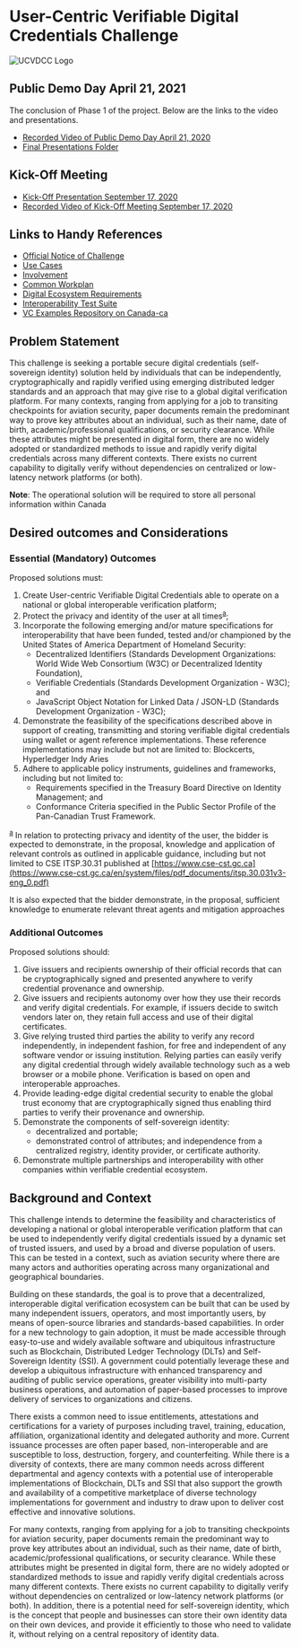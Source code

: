 # User-Centric Verifiable Digital Credentials Challenge

![UCVDCC Logo](images/ucvdcc.png)

## Public Demo Day April 21, 2021
The conclusion of Phase 1 of the project. Below are the links to the video and presentations.

* [Recorded Video of Public Demo Day April 21, 2020](https://youtu.be/644kUC9Uw-g)
* [Final Presentations Folder](./final)

## Kick-Off Meeting

* [Kick-Off Presentation September 17, 2020](./docs/UCVDCC-KICKOFF-MEETING.pdf)
* [Recorded Video of Kick-Off Meeting September 17, 2020](https://youtu.be/PqEDSCZGHwY)

## Links to Handy References

* [Official Notice of Challenge](https://www.ic.gc.ca/eic/site/101.nsf/eng/00068.html)
* [Use Cases](use-cases.md)
* [Involvement](involvment.md)
* [Common Workplan](common-workplan.md)
* [Digital Ecosystem Requirements](Digital-Ecosystem.md)
* [Interoperability Test Suite](interop-test-suite.md)
* [VC Examples Repository on Canada-ca](https://github.com/canada-ca/vc-examples-ca)

## Problem Statement

This challenge is seeking a portable secure digital credentials (self-sovereign identity) solution held by individuals that can be independently, cryptographically and rapidly verified using emerging distributed ledger standards and an approach that may give rise to a global digital verification platform. For many contexts, ranging from applying for a job to transiting checkpoints for aviation security, paper documents remain the predominant way to prove key attributes about an individual, such as their name, date of birth, academic/professional qualifications, or security clearance. While these attributes might be presented in digital form, there are no widely adopted or standardized methods to issue and rapidly verify digital credentials across many different contexts. There exists no current capability to digitally verify without dependencies on centralized or low-latency network platforms (or both).

**Note**: The operational solution will be required to store all personal information within Canada

## Desired outcomes and Considerations

### Essential (Mandatory) Outcomes

Proposed solutions must:

1. Create User-centric Verifiable Digital Credentials able to operate on a national or global interoperable verification platform;
2. Protect the privacy and identity of the user at all times<sup id="fnr-a">[a](#fn-a)</sup>;
3. Incorporate the following emerging and/or mature specifications for interoperability that have been funded, tested and/or championed by the United States of America Department of Homeland Security:
   * Decentralized Identifiers (Standards Development Organizations: World Wide Web Consortium (W3C) or Decentralized Identity Foundation),
   * Verifiable Credentials (Standards Development Organization - W3C); and
   * JavaScript Object Notation for Linked Data / JSON-LD (Standards Development Organization - W3C);
4. Demonstrate the feasibility of the specifications described above in support of creating, transmitting and storing verifiable digital credentials using wallet or agent reference implementations. These reference implementations may include but not are limited to: Blockcerts, Hyperledger Indy Aries
5. Adhere to applicable policy instruments, guidelines and frameworks, including but not limited to:
   * Requirements specified in the Treasury Board Directive on Identity Management; and
   * Conformance Criteria specified in the Public Sector Profile of the Pan-Canadian Trust Framework.

<sup id="fn-a">[a](#fnr-a)</sup>
In relation to protecting privacy and identity of the user, the bidder is expected to demonstrate, in the proposal, knowledge and application of relevant controls as outlined in applicable guidance, including but not limited to CSE ITSP.30.31 published at [https://www.cse-cst.gc.ca](https://www.cse-cst.gc.ca/en/system/files/pdf_documents/itsp.30.031v3-eng_0.pdf)

It is also expected that the bidder demonstrate, in the proposal, sufficient knowledge to enumerate relevant threat agents and mitigation approaches

### Additional Outcomes

Proposed solutions should:

1. Give issuers and recipients ownership of their official records that can be cryptographically signed and presented anywhere to verify credential provenance and ownership.
2. Give issuers and recipients autonomy over how they use their records and verify digital credentials. For example, if issuers decide to switch vendors later on, they retain full access and use of their digital certificates.
3. Give relying trusted third parties the ability to verify any record independently, in independent fashion, for free and independent of any software vendor or issuing institution. Relying parties can easily verify any digital credential through widely available technology such as a web browser or a mobile phone. Verification is based on open and interoperable approaches.
4. Provide leading-edge digital credential security to enable the global trust economy that are cryptographically signed thus enabling third parties to verify their provenance and ownership.
5. Demonstrate the components of self-sovereign identity:
   * decentralized and portable;
   * demonstrated control of attributes; and independence from a centralized registry, identity provider, or certificate authority.
6. Demonstrate multiple partnerships and interoperability with other companies within verifiable credential ecosystem.

## Background and Context

This challenge intends to determine the feasibility and characteristics of developing a national or global interoperable verification platform that can be used to independently verify digital credentials issued by a dynamic set of trusted issuers, and used by a broad and diverse population of users. This can be tested in a context, such as aviation security where there are many actors and authorities operating across many organizational and geographical boundaries.

Building on these standards, the goal is to prove that a decentralized, interoperable digital verification ecosystem can be built that can be used by many independent issuers, operators, and most importantly users, by means of open-source libraries and standards-based capabilities. In order for a new technology to gain adoption, it must be made accessible through easy-to-use and widely available software and ubiquitous infrastructure such as Blockchain, Distributed Ledger Technology (DLTs) and Self-Sovereign Identity (SSI). A government could potentially leverage these and develop a ubiquitous infrastructure with enhanced transparency and auditing of public service operations, greater visibility into multi-party business operations, and automation of paper-based processes to improve delivery of services to organizations and citizens.

There exists a common need to issue entitlements, attestations and certifications for a variety of purposes including travel, training, education, affiliation, organizational identity and delegated authority and more. Current issuance processes are often paper based, non-interoperable and are susceptible to loss, destruction, forgery, and counterfeiting. While there is a diversity of contexts, there are many common needs across different departmental and agency contexts with a potential use of interoperable implementations of Blockchain, DLTs and SSI that also support the growth and availability of a competitive marketplace of diverse technology implementations for government and industry to draw upon to deliver cost effective and innovative solutions.

For many contexts, ranging from applying for a job to transiting checkpoints for aviation security, paper documents remain the predominant way to prove key attributes about an individual, such as their name, date of birth, academic/professional qualifications, or security clearance. While these attributes might be presented in digital form, there are no widely adopted or standardized methods to issue and rapidly verify digital credentials across many different contexts. There exists no current capability to digitally verify without dependencies on centralized or low-latency network platforms (or both). In addition, there is a potential need for self-sovereign identity, which is the concept that people and businesses can store their own identity data on their own devices, and provide it efficiently to those who need to validate it, without relying on a central repository of identity data.

